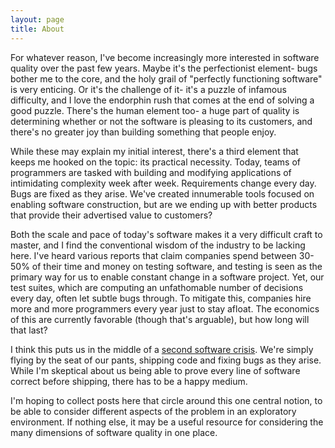 ```yaml
---
layout: page
title: About
---
```


For whatever reason, I've become increasingly more interested in software quality over the past few years. Maybe it's the perfectionist element- bugs bother me to the core, and the holy grail of "perfectly functioning software" is very enticing. Or it's the challenge of it- it's a puzzle of infamous difficulty, and I love the endorphin rush that comes at the end of solving a good puzzle. There's the human element too- a huge part of quality is determining whether or not the software is pleasing to its customers, and there's no greater joy than building something that people enjoy.

While these may explain my initial interest, there's a third element that keeps me hooked on the topic: its practical necessity. Today, teams of programmers are tasked with building and modifying applications of intimidating complexity week after week. Requirements change every day. Bugs are fixed as they arise. We've created innumerable tools focused on enabling software construction, but are we ending up with better products that provide their advertised value to customers?

Both the scale and pace of today's software makes it a very difficult craft to master, and I find the conventional wisdom of the industry to be lacking here. I've heard various reports that claim companies spend between 30-50% of their time and money on testing software, and testing is seen as the primary way for us to enable constant change in a software project. Yet, our test suites, which are computing an unfathomable number of decisions every day, often let subtle bugs through. To mitigate this, companies hire more and more programmers every year just to stay afloat. The economics of this are currently favorable (though that's arguable), but how long will that last? 

I think this puts us in the middle of a [second software crisis](https://en.wikipedia.org/wiki/Software_crisis). We're simply flying by the seat of our pants, shipping code and fixing bugs as they arise. While I'm skeptical about us being able to prove every line of software correct before shipping, there has to be a happy medium.

I'm hoping to collect posts here that circle around this one central notion, to be able to consider different aspects of the problem in an exploratory environment. If nothing else, it may be a useful resource for considering the many dimensions of software quality in one place.
